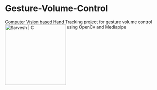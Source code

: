 # Gesture-Volume-Control
Computer Vision based Hand Tracking project for gesture volume control using OpenCv and Mediapipe
<img align="left" src="https://raw.githubusercontent.com/SarveshD7/Gesture-Volume-Control/main/HandLandmarks.png" alt="Sarvesh | C" width="200px"/>
